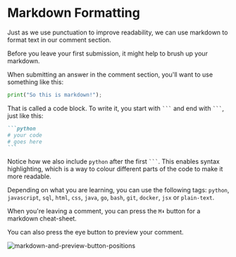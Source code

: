 # Markdown Formatting

Just as we use punctuation to improve readability, we can use markdown to format text in our comment section.

Before you leave your first submission, it might help to brush up your markdown.

When submitting an answer in the comment section, you'll want to use something like this:

```py
print("So this is markdown!");
```

That is called a code block. To write it, you start with ` ``` ` and end with ` ``` `, just like this:

``````md
```python
# your code
# goes here
```
``````

Notice how we also include `python` after the first ` ``` `. This enables syntax highlighting, which is a way to colour different parts of the code to make it more readable.

Depending on what you are learning, you can use the following tags: `python`, `javascript`, `sql`, `html`, `css`, `java`, `go`, `bash`, `git`, `docker`, `jsx` or `plain-text`.

When you're leaving a comment, you can press the `M⬇` button for a markdown cheat-sheet.

You can also press the eye button to preview your comment.

![markdown-and-preview-button-positions](https://img.enkipro.com/a92eef7bc6e5ad805e04d5c1e240924b.gif)